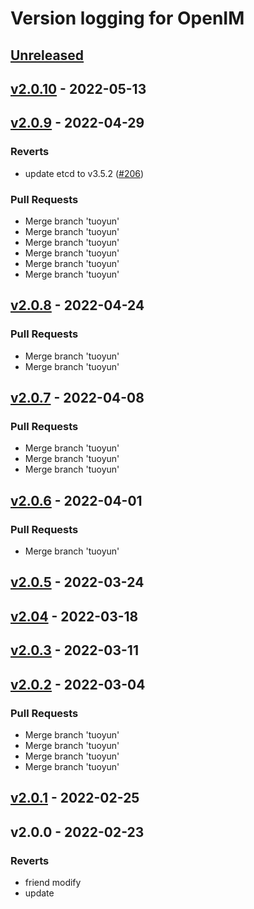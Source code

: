 # Version logging for OpenIM

<!-- BEGIN MUNGE: GENERATED_TOC -->

<!-- END MUNGE: GENERATED_TOC -->

<a name="unreleased"></a>
## [Unreleased]


<a name="v2.0.10"></a>
## [v2.0.10] - 2022-05-13

<a name="v2.0.9"></a>
## [v2.0.9] - 2022-04-29
### Reverts
- update etcd to v3.5.2 ([#206](https://github.com/JettyJiang/open-im-server/issues/206))

### Pull Requests
- Merge branch 'tuoyun'
- Merge branch 'tuoyun'
- Merge branch 'tuoyun'
- Merge branch 'tuoyun'
- Merge branch 'tuoyun'
- Merge branch 'tuoyun'


<a name="v2.0.8"></a>
## [v2.0.8] - 2022-04-24
### Pull Requests
- Merge branch 'tuoyun'
- Merge branch 'tuoyun'


<a name="v2.0.7"></a>
## [v2.0.7] - 2022-04-08
### Pull Requests
- Merge branch 'tuoyun'
- Merge branch 'tuoyun'
- Merge branch 'tuoyun'


<a name="v2.0.6"></a>
## [v2.0.6] - 2022-04-01
### Pull Requests
- Merge branch 'tuoyun'


<a name="v2.0.5"></a>
## [v2.0.5] - 2022-03-24

<a name="v2.04"></a>
## [v2.04] - 2022-03-18

<a name="v2.0.3"></a>
## [v2.0.3] - 2022-03-11

<a name="v2.0.2"></a>
## [v2.0.2] - 2022-03-04
### Pull Requests
- Merge branch 'tuoyun'
- Merge branch 'tuoyun'
- Merge branch 'tuoyun'
- Merge branch 'tuoyun'


<a name="v2.0.1"></a>
## [v2.0.1] - 2022-02-25

<a name="v2.0.0"></a>
## v2.0.0 - 2022-02-23
### Reverts
- friend modify
- update


[Unreleased]: https://github.com/JettyJiang/open-im-server/compare/v2.0.10...HEAD
[v2.0.10]: https://github.com/JettyJiang/open-im-server/compare/v2.0.9...v2.0.10
[v2.0.9]: https://github.com/JettyJiang/open-im-server/compare/v2.0.8...v2.0.9
[v2.0.8]: https://github.com/JettyJiang/open-im-server/compare/v2.0.7...v2.0.8
[v2.0.7]: https://github.com/JettyJiang/open-im-server/compare/v2.0.6...v2.0.7
[v2.0.6]: https://github.com/JettyJiang/open-im-server/compare/v2.0.5...v2.0.6
[v2.0.5]: https://github.com/JettyJiang/open-im-server/compare/v2.04...v2.0.5
[v2.04]: https://github.com/JettyJiang/open-im-server/compare/v2.0.3...v2.04
[v2.0.3]: https://github.com/JettyJiang/open-im-server/compare/v2.0.2...v2.0.3
[v2.0.2]: https://github.com/JettyJiang/open-im-server/compare/v2.0.1...v2.0.2
[v2.0.1]: https://github.com/JettyJiang/open-im-server/compare/v2.0.0...v2.0.1
